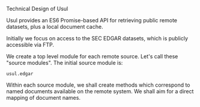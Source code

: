 Technical Design of Usul

Usul provides an ES6 Promise-based API for retrieving public remote datasets, plus a local document cache.

Initially we focus on access to the SEC EDGAR datasets, which is publicly accessible via FTP.

We create a top level module for each remote source. Let's call these "source modules". The initial source module is:

`usul.edgar`

Within each source module, we shall create methods which correspond to named documents available on the remote system. We shall aim for a direct mapping of document names.
